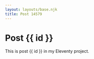 ```yaml
---
layout: layouts/base.njk
title: Post 14579
---
```


# Post {{ id }}

This is post {{ id }} in my Eleventy project.
